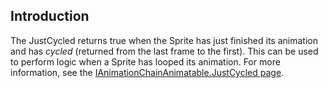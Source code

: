 ## Introduction

The JustCycled returns true when the Sprite has just finished its animation and has *cycled* (returned from the last frame to the first). This can be used to perform logic when a Sprite has looped its animation. For more information, see the [IAnimationChainAnimatable.JustCycled page](/documentation/api/flatredball/flatredball-graphics/animation/flatredball-graphics-animation-ianimationchainanimatable/flatredball-graphics-animation-ianimationchainanimatable-justcycled.md).
